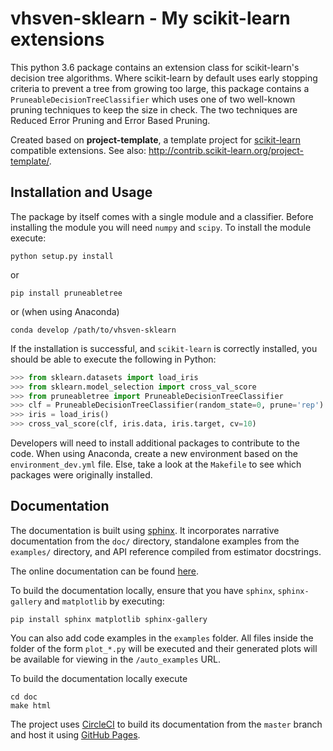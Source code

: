 # vhsven-sklearn - My scikit-learn extensions

This python 3.6 package contains an extension class for scikit-learn's
decision tree algorithms. Where scikit-learn by default uses early
stopping criteria to prevent a tree from growing too large,
this package contains a `PruneableDecisionTreeClassifier` which
uses one of two well-known pruning techniques to keep the size
in check. The two techniques are Reduced Error Pruning and
Error Based Pruning.

Created based on **project-template**, a template project for
[scikit-learn](http://scikit-learn.org/) compatible extensions.
See also: http://contrib.scikit-learn.org/project-template/.

## Installation and Usage

The package by itself comes with a single module and a classifier. Before
installing the module you will need `numpy` and `scipy`.
To install the module execute:

```shell
python setup.py install
```

or

```shell
pip install pruneabletree
```

or (when using Anaconda)

```shell
conda develop /path/to/vhsven-sklearn
```

If the installation is successful, and `scikit-learn` is correctly installed,
you should be able to execute the following in Python:

```python
>>> from sklearn.datasets import load_iris
>>> from sklearn.model_selection import cross_val_score
>>> from pruneabletree import PruneableDecisionTreeClassifier
>>> clf = PruneableDecisionTreeClassifier(random_state=0, prune='rep')
>>> iris = load_iris()
>>> cross_val_score(clf, iris.data, iris.target, cv=10)
```

Developers will need to install additional packages to contribute to the code.
When using Anaconda, create a new environment based on the `environment_dev.yml`
file. Else, take a look at the `Makefile` to see which packages were originally
installed.

## Documentation

The documentation is built using [sphinx](http://www.sphinx-doc.org/en/stable/).
It incorporates narrative documentation from the `doc/` directory, standalone
examples from the `examples/` directory, and API reference compiled from
estimator docstrings.

The online documentation can be found [here](https://vhsven.github.io/vhsven-sklearn/).

To build the documentation locally, ensure that you have `sphinx`,
`sphinx-gallery` and `matplotlib` by executing:

```shell
pip install sphinx matplotlib sphinx-gallery
```

You can also add code examples in the `examples` folder. All files inside
the folder of the form `plot_*.py` will be executed and their generated
plots will be available for viewing in the `/auto_examples` URL.

To build the documentation locally execute

```shell
cd doc
make html
```

The project uses [CircleCI](https://circleci.com/) to build its documentation
from the `master` branch and host it using [GitHub Pages](https://pages.github.com/).
